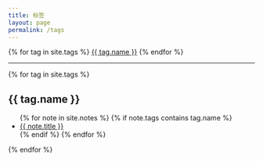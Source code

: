```yaml
---
title: 标签
layout: page
permalink: /tags
---
```


<div class="tag-container">
  {% for tag in site.tags %}
  <span class="tag"><a href="#{{tag.name}}">{{ tag.name }}</a></span>
  {% endfor %}
</div>

---

{% for tag in site.tags %}
  <h2 id="{{ tag.slug }}">{{ tag.name }}</h2>
  <ul>
  {% for note in site.notes %}
    {% if note.tags contains tag.name %}
      <li><a href="{{ note.url }}">{{ note.title }}</a></li>
    {% endif %}
  {% endfor %}
  </ul>
{% endfor %}